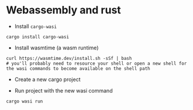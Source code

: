 # Webassembly and rust

- Install `cargo-wasi`

```shell
cargo install cargo-wasi
```

- Install wasmtime (a wasm runtime)

```shell
curl https://wasmtime.dev/install.sh -sSf | bash
# you'll probably need to resource your shell or open a new shell for the wasi commands to become available on the shell path
```

- Create a new cargo project

- Run project with the new wasi command

```shell
cargo wasi run
```
